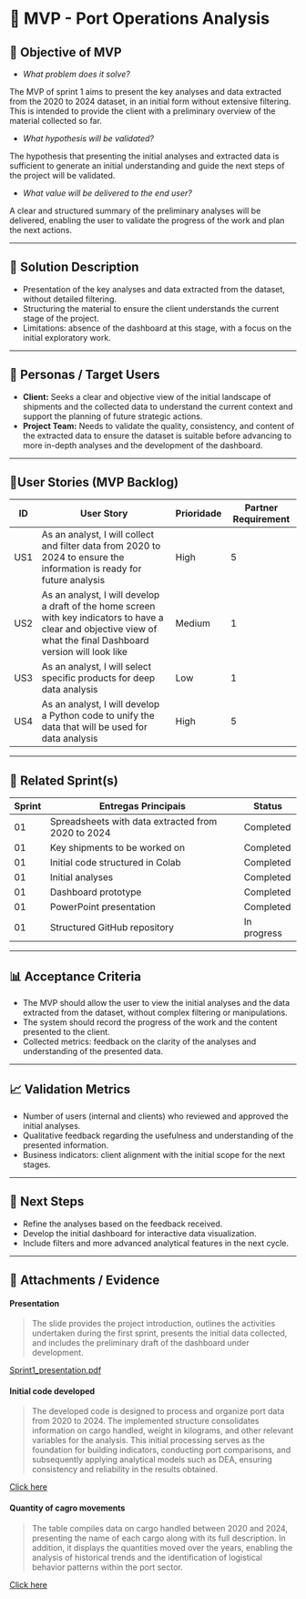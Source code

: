 # 📌 MVP - Port Operations Analysis

## 🎯 Objective of MVP
- *What problem does it solve?*

The MVP of sprint 1 aims to present the key analyses and data extracted from the 2020 to 2024 dataset, in an initial form without extensive filtering. This is intended to provide the client with a preliminary overview of the material collected so far.

- *What hypothesis will be validated?*

The hypothesis that presenting the initial analyses and extracted data is sufficient to generate an initial understanding and guide the next steps of the project will be validated.

- *What value will be delivered to the end user?*

A clear and structured summary of the preliminary analyses will be delivered, enabling the user to validate the progress of the work and plan the next actions.

---

## 📝 Solution Description
- Presentation of the key analyses and data extracted from the dataset, without detailed filtering.
- Structuring the material to ensure the client understands the current stage of the project.
- Limitations: absence of the dashboard at this stage, with a focus on the initial exploratory work.

---

## 👥 Personas / Target Users
- **Client:** Seeks a clear and objective view of the initial landscape of shipments and the collected data to understand the current context and support the planning of future strategic actions.
- **Project Team:** Needs to validate the quality, consistency, and content of the extracted data to ensure the dataset is suitable before advancing to more in-depth analyses and the development of the dashboard.

---

## 🔑User Stories (MVP Backlog)
| ID  | User Story                                                                 | Prioridade | Partner Requirement|
|-----|-----------------------------------------------------------------------------|------------|------------|
| US1 | As an analyst, I will collect and filter data from 2020 to 2024 to ensure the information is ready for future analysis         | High      | 5    |
| US2 | As an analyst, I will develop a draft of the home screen with key indicators to have a clear and objective view of what the final Dashboard version will look like         | Medium     | 1  |
| US3 | As an analyst, I will select specific products for deep data analysis         | Low      | 1   |
| US4 | As an analyst, I will develop a Python code to unify the data that will be used for data analysis         | High     | 5   |

---

## 📅 Related Sprint(s)
| Sprint | Entregas Principais                          | Status   |
|--------|----------------------------------------------|----------|
| 01 | Spreadsheets with data extracted from 2020 to 2024 | Completed |
| 01 | Key shipments to be worked on | Completed |
| 01 | Initial code structured in Colab | Completed |
| 01 | Initial analyses | Completed |
| 01 | Dashboard prototype | Completed |
| 01 | PowerPoint presentation | Completed |
| 01 | Structured GitHub repository | In progress 

---

## 📊 Acceptance Criteria
- The MVP should allow the user to view the initial analyses and the data extracted from the dataset, without complex filtering or manipulations.
- The system should record the progress of the work and the content presented to the client.
- Collected metrics: feedback on the clarity of the analyses and understanding of the presented data.

---

## 📈 Validation Metrics
- Number of users (internal and clients) who reviewed and approved the initial analyses.
- Qualitative feedback regarding the usefulness and understanding of the presented information.
- Business indicators: client alignment with the initial scope for the next stages.

---

## 🚀 Next Steps
- Refine the analyses based on the feedback received.
- Develop the initial dashboard for interactive data visualization.
- Include filters and more advanced analytical features in the next cycle.

---

## 📂 Attachments / Evidence
#### Presentation

> The slide provides the project introduction, outlines the activities undertaken during the first sprint, presents the initial data collected, and includes the preliminary draft of the dashboard under development.

[Sprint1_presentation.pdf](https://github.com/user-attachments/files/22686384/Sprint1_presentation.pdf)

  
#### Initial code developed

> The developed code is designed to process and organize port data from 2020 to 2024. The implemented structure consolidates information on cargo handled, weight in kilograms, and other relevant variables for the analysis. This initial processing serves as the foundation for building indicators, conducting port comparisons, and subsequently applying analytical models such as DEA, ensuring consistency and reliability in the results obtained.

[Click here](https://colab.research.google.com/drive/1nxS1R6oM4fPLr0s1wSfmPDeEyWlyZVY7?usp=sharing)   

#### Quantity of cagro movements

> The table compiles data on cargo handled between 2020 and 2024, presenting the name of each cargo along with its full description. In addition, it displays the quantities moved over the years, enabling the analysis of historical trends and the identification of logistical behavior patterns within the port sector.

[Click here](Files/CD_moviment.pdf)
